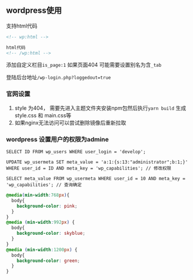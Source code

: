 ## wordpress使用

支持html代码

```html
<!-- wp:html -->

html代码
<!-- /wp:html -->
```

添加自定义栏目`is_page:1`
如果页面404 可能需要设置别名为含`_tab`

登陆后台地址`/wp-login.php?loggedout=true`



### 官网设置

1. style 为404， 需要先进入主题文件夹安装npm包然后执行`yarn build` 生成 style.css 和 main.css等
2. 如果nginx无法访问可以尝试删除镜像后重新拉取

### wordpress 设置用户的权限为admine

```mysql
SELECT ID FROM wp_users WHERE user_login = 'develop';

UPDATE wp_usermeta SET meta_value = 'a:1:{s:13:"administrator";b:1;}' WHERE user_id = ID AND meta_key = 'wp_capabilities'; // 修改权限

SELECT meta_value FROM wp_usermeta WHERE user_id = 10 AND meta_key = 'wp_capabilities'; // 查询确定

```

```css
@media(min-width:768px){         
  body{
    background-color: pink;
  }
}
@media (min-width:992px) {              
  body{
    background-color: skyblue;
  }
}
@media (min-width:1200px) {           
  body{
    background-color: green;
  }
}
```

